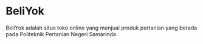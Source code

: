 # BeliYok
BeliYok adalah situs toko online yang menjual produk pertanian yang berada pada Politeknik Pertanian Negeri Samarinda 
